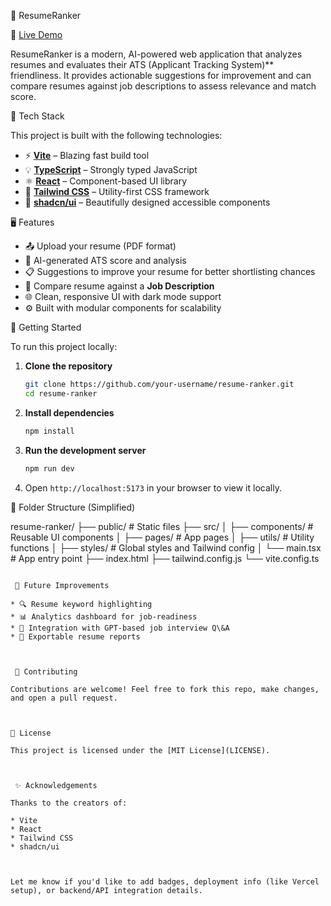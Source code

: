 📄 ResumeRanker

🚀 [Live Demo](https://resume-ranker-biswajit.vercel.app/)

ResumeRanker is a modern, AI-powered web application that analyzes resumes and evaluates their ATS (Applicant Tracking System)** friendliness. It provides actionable suggestions for improvement and can compare resumes against job descriptions to assess relevance and match score.



 🔧 Tech Stack

This project is built with the following technologies:

* ⚡ **[Vite](https://vitejs.dev/)** – Blazing fast build tool
* 💡 **[TypeScript](https://www.typescriptlang.org/)** – Strongly typed JavaScript
* ⚛️ **[React](https://react.dev/)** – Component-based UI library
* 💅 **[Tailwind CSS](https://tailwindcss.com/)** – Utility-first CSS framework
* 🧩 **[shadcn/ui](https://ui.shadcn.com/)** – Beautifully designed accessible components



🖥️ Features

* 📤 Upload your resume (PDF format)
* 🧠 AI-generated ATS score and analysis
* 📋 Suggestions to improve your resume for better shortlisting chances
* 📑 Compare resume against a **Job Description**
* 🌐 Clean, responsive UI with dark mode support
* ⚙️ Built with modular components for scalability



🚀 Getting Started

To run this project locally:

1. **Clone the repository**

   ```bash
   git clone https://github.com/your-username/resume-ranker.git
   cd resume-ranker
   ```

2. **Install dependencies**

   ```bash
   npm install
   ```

3. **Run the development server**

   ```bash
   npm run dev
   ```

4. Open `http://localhost:5173` in your browser to view it locally.



 📁 Folder Structure (Simplified)

resume-ranker/
├── public/              # Static files
├── src/
│   ├── components/      # Reusable UI components
│   ├── pages/           # App pages
│   ├── utils/           # Utility functions
│   ├── styles/          # Global styles and Tailwind config
│   └── main.tsx         # App entry point
├── index.html
├── tailwind.config.js
└── vite.config.ts
```

 🧠 Future Improvements

* 🔍 Resume keyword highlighting
* 📊 Analytics dashboard for job-readiness
* 💬 Integration with GPT-based job interview Q\&A
* 🧾 Exportable resume reports



 🙌 Contributing

Contributions are welcome! Feel free to fork this repo, make changes, and open a pull request.



📜 License

This project is licensed under the [MIT License](LICENSE).



 ✨ Acknowledgements

Thanks to the creators of:

* Vite
* React
* Tailwind CSS
* shadcn/ui



Let me know if you'd like to add badges, deployment info (like Vercel setup), or backend/API integration details.


